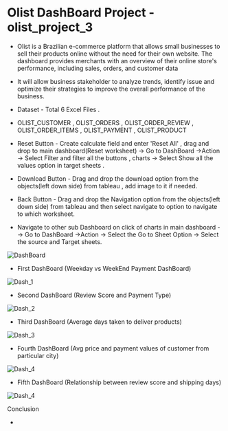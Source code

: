 # Olist DashBoard Project -  olist_project_3


- Olist is a Brazilian e-commerce platform that allows small businesses to sell their products online without the need for their own website. 
  The dashboard provides merchants with an overview of their online store's performance, including sales, orders, and customer data

- It will allow business stakeholder to analyze trends, identify issue and optimize their strategies to improve the overall performance of the business.

- Dataset - Total 6 Excel Files .

- OLIST_CUSTOMER  , OLIST_ORDERS , OLIST_ORDER_REVIEW , OLIST_ORDER_ITEMS , OLIST_PAYMENT , OLIST_PRODUCT




- Reset Button - Create calculate field and enter 'Reset All' , drag and drop to main dashboard(Reset worksheet)
                -> Go to DashBoard ->Action -> Select Filter and filter all the buttons , charts -> Select Show all the values  option in target sheets .

- Download Button  -  Drag and drop the download option from the objects(left down side) from tableau , add image to it if needed.

- Back Button -  Drag and drop the Navigation option from the objects(left down side) from tableau and then select navigate to option to navigate to which worksheet.

- Navigate to other sub Dashboard  on click of charts in main dashboard - -> Go to DashBoard ->Action -> Select the Go to Sheet Option -> Select the source and Target
   sheets.
   




![DashBoard](https://user-images.githubusercontent.com/91243691/200104488-c4f563bf-e03d-4f98-8b76-01057ed4782c.png)



- First DashBoard (Weekday vs WeekEnd Payment DashBoard)

![Dash_1](https://user-images.githubusercontent.com/91243691/224987601-671b319b-99df-4e0d-bdbe-bdff6d11cd9a.png)


- Second DashBoard (Review Score and Payment Type)

![Dash_2](https://user-images.githubusercontent.com/91243691/224987675-ec1b79de-0a3f-466d-84b4-ecd8ff774232.png)


- Third DashBoard (Average days taken to deliver products)

![Dash_3](https://user-images.githubusercontent.com/91243691/224987723-92e94d01-63b8-4f2a-b90a-792c2635e616.png)


- Fourth DashBoard (Avg price and payment values of customer from particular city)

![Dash_4](https://user-images.githubusercontent.com/91243691/224988251-1883682d-3c6f-4346-8d91-8ea37625ea29.png)


- Fifth DashBoard (Relationship between review score and shipping days)

![Dash_4](https://user-images.githubusercontent.com/91243691/224988251-1883682d-3c6f-4346-8d91-8ea37625ea29.png)


Conclusion

- 














